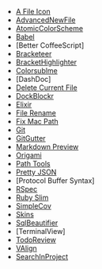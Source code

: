 - [A File Icon](https://github.com/ihodev/a-file-icon)
- [AdvancedNewFile](https://github.com/skuroda/Sublime-AdvancedNewFile)
- [AtomicColorScheme](https://github.com/gerardbm/atomic)
- [Babel](https://github.com/babel/babel-sublime)
- [Better CoffeeScript]
- [Bracketeer](https://github.com/colinta/SublimeBracketeer)
- [BracketHighlighter](https://github.com/facelessuser/BracketHighlighter)
- [Colorsublme](https://github.com/Colorsublime/Colorsublime-Plugin)
- [DashDoc]
- [Delete Current File](https://github.com/yaworsw/Sublime-DeleteCurrentFile)
- [DockBlockr](https://github.com/spadgos/sublime-jsdocs)
- [Elixir](https://github.com/elixir-editors/elixir-tmbundle/)
- [File Rename](https://github.com/brianlow/FileRename)
- [Fix Mac Path](https://github.com/int3h/SublimeFixMacPath)
- [Git](https://github.com/kemayo/sublime-text-git)
- [GitGutter](https://github.com/jisaacks/GitGutter)
- [Markdown Preview](https://github.com/revolunet/sublimetext-markdown-preview)
- [Origami](https://github.com/SublimeText/Origami)
- [Path Tools](https://github.com/pjdietz/sublime-path-tools)
- [Pretty JSON](https://github.com/dzhibas/SublimePrettyJson)
- [Protocol Buffer Syntax]
- [RSpec](https://github.com/SublimeText/RSpec)
- [Ruby Slim](https://github.com/slim-template/ruby-slim.tmbundle)
- [SimpleCov](https://github.com/sentience/SublimeSimpleCov)
- [Skins](https://github.com/deathaxe/sublime-skins/)
- [SqlBeautifier](https://github.com/zsong/SqlBeautifier)
- [TerminalView]
- [TodoReview](https://github.com/jonathandelgado/SublimeTodoReview)
- [VAlign](https://github.com/jarod2d/sublime_valign)
- [SearchInProject](https://github.com/leonid-shevtsov/SearchInProject_SublimeText)

